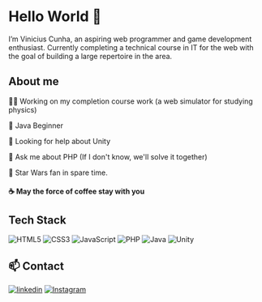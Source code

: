 
# Hello World 👋

I’m Vinicius Cunha, an aspiring web programmer and game development enthusiast. Currently completing a technical course in IT for the web with the goal of building a large repertoire in the area.

## About me
👩‍💻 Working on my completion course work (a web simulator for studying physics)

🧠 Java Beginner

🤔 Looking for help about Unity

💬 Ask me about PHP (If I don't know, we'll solve it together) 

👾 Star Wars fan in spare time.

#### ☕ May the force of coffee stay with you

## Tech Stack
![HTML5](https://img.shields.io/badge/html5-%23E34F26.svg?style=for-the-badge&logo=html5&logoColor=white) ![CSS3](https://img.shields.io/badge/css3-%231572B6.svg?style=for-the-badge&logo=css3&logoColor=white)  ![JavaScript](https://img.shields.io/badge/javascript-%23323330.svg?style=for-the-badge&logo=javascript&logoColor=%23F7DF1E) ![PHP](https://img.shields.io/badge/php-%23777BB4.svg?style=for-the-badge&logo=php&logoColor=white) ![Java](https://img.shields.io/badge/java-%23ED8B00.svg?style=for-the-badge&logo=openjdk&logoColor=white) ![Unity](https://img.shields.io/badge/unity-%23000000.svg?style=for-the-badge&logo=unity&logoColor=white) 

## 📫 Contact
[![linkedin](https://img.shields.io/badge/linkedin-0A66C2?style=for-the-badge&logo=linkedin&logoColor=white)](https://www.linkedin.com/in/vinicius-cunha-b98bb8270?utm_source=share&utm_campaign=share_via&utm_content=profile&utm_medium=android_app) [![Instagram](https://img.shields.io/badge/Instagram-%23E4405F.svg?style=for-the-badge&logo=Instagram&logoColor=white)](https://www.instagram.com/v__cunha?igsh=dGEwaGU0bWowOWJh)
